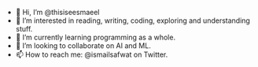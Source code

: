 - 👋 Hi, I’m @thisiseesmaeel
- 👀 I’m interested in reading, writing, coding, exploring and understanding stuff.
- 🌱 I’m currently learning programming as a whole.
- 💞️ I’m looking to collaborate on AI and ML.
- 📫 How to reach me: @ismailsafwat on Twitter.

<!---
thisiseesmaeel/thisiseesmaeel is a ✨ special ✨ repository because its `README.md` (this file) appears on your GitHub profile.
You can click the Preview link to take a look at your changes.
--->
